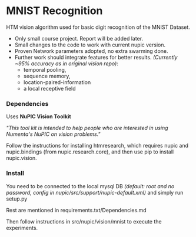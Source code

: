 # MNIST Recognition
HTM vision algorithm used for basic digit recognition of the MNIST Dataset.

- Only small course project. Report will be added later.
- Small changes to the code to work with current nupic version.
- Proven Network parameters adopted, no extra swarming done.
- Further work should integrate features for better results. *(Currently ~95% accuracy as in original vision repo)*:
  * temporal pooling,
  * sequence memory,
  * location-paired-information
  * a local receptive field


### Dependencies

Uses **NuPIC Vision Toolkit**

*"This tool kit is intended to help people who are interested in using
Numenta's NuPIC on vision problems."*

Follow the instructions for installing htmresearch, which requires
nupic and nupic.bindings (from nupic.research.core), and then use
pip to install nupic.vision.

### Install

You need to be connected to the local mysql DB *(default: root and no password, config in nupic/src/support/nupic-default.xml)* and simply run setup.py

Rest are mentioned in requirements.txt/Dependencies.md

Then follow instructions in src/nupic/vision/mnist to execute the experiments.
